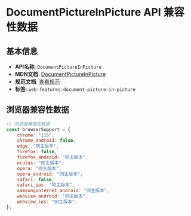 # DocumentPictureInPicture API 兼容性数据

## 基本信息

- **API名称**: `DocumentPictureInPicture`
- **MDN文档**: [DocumentPictureInPicture](https://developer.mozilla.org/docs/Web/API/DocumentPictureInPicture)
- **规范文档**: [查看规范](https://wicg.github.io/document-picture-in-picture/#documentpictureinpicture)
- **标签**: `web-features:document-picture-in-picture`

## 浏览器兼容性数据

```javascript
// 浏览器兼容性数据
const browserSupport = {
    chrome: "116",
    chrome_android: false,
    edge: "同主版本",
    firefox: false,
    firefox_android: "同主版本",
    oculus: "同主版本",
    opera: "同主版本",
    opera_android: "同主版本",
    safari: false,
    safari_ios: "同主版本",
    samsunginternet_android: "同主版本",
    webview_android: "同主版本",
    webview_ios: "同主版本",
};

```

